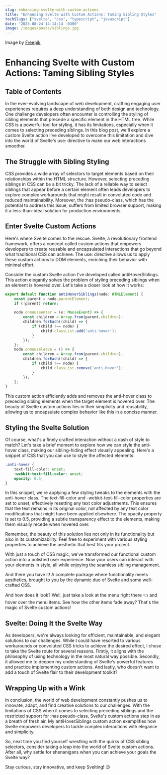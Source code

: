 ```yaml
---
slug: enhancing-svelte-with-custom-actions
title: "Enhancing Svelte with Custom Actions: Taming Sibling Styles"
techSlugs: ["svelte", "css", "typescript", "javascript"]
date: "2023-08-24 14:14:14 -0300"
image: /images/posts/siblings.jpg
---
```


Image by <a href="https://www.freepik.com/free-photo/rural-lifestyle-concept-with-animals_19894533.htm#query=black%20sheep&position=25&from_view=search&track=ais">Freepik</a>

# Enhancing Svelte with Custom Actions: Taming Sibling Styles

## Table of Contents

In the ever-evolving landscape of web development, crafting engaging user experiences requires a deep understanding of both design and technology. One challenge developers often encounter is controlling the styling of sibling elements that precede a specific element in the HTML tree. While CSS is a powerful tool for styling, it has its limitations, especially when it comes to selecting preceding siblings. In this blog post, we'll explore a custom Svelte action I've developed to overcome this limitation and dive into the world of Svelte's use: directive to make our web interactions smoother.

## The Struggle with Sibling Styling

CSS provides a wide array of selectors to target elements based on their relationships within the HTML structure. However, selecting preceding siblings in CSS can be a bit tricky. The lack of a reliable way to select siblings that appear before a certain element often leads developers to explore complex workarounds that might result in convoluted code and reduced maintainability. Moreover, the :has pseudo-class, which has the potential to address this issue, suffers from limited browser support, making it a less-than-ideal solution for production environments.

## Enter Svelte Custom Actions

Here's where Svelte comes to the rescue. Svelte, a revolutionary frontend framework, offers a concept called custom actions that empowers developers to create reusable and encapsulated interactions that go beyond what traditional CSS can achieve. The use: directive allows us to apply these custom actions to DOM elements, enriching their behavior with minimal effort.

Consider the custom Svelte action I've developed called antiHoverSiblings. This action elegantly solves the problem of styling preceding siblings when an element is hovered over. Let's take a closer look at how it works:

```javascript
export default function antiHoverSiblings(node: HTMLElement) {
    const parent = node.parentElement;
    if (!parent) return;

    node.onmouseenter = (e: MouseEvent) => {
        const children = Array.from(parent.children);
        children.forEach((child) => {
            if (child !== node) {
                child.classList.add('anti-hover');
            }
        });
    };
    node.onmouseleave = () => {
        const children = Array.from(parent.children);
        children.forEach((child) => {
            if (child !== node) {
                child.classList.remove('anti-hover');
            }
        });
    };
}
```

This custom action efficiently adds and removes the anti-hover class to preceding sibling elements when the target element is hovered over. The beauty of Svelte custom actions lies in their simplicity and reusability, allowing us to encapsulate complex behavior like this in a concise manner.

## Styling the Svelte Solution

Of course, what's a finely crafted interaction without a dash of style to match? Let's take a brief moment to explore how we can style the anti-hover class, making our sibling-hiding effect visually appealing. Here's a snippet of CSS that you can use to style the affected elements:

```css
.anti-hover {
    text-fill-color: unset;
    -webkit-text-fill-color: unset;
    opacity: 0.5;
}
```

In this snippet, we're applying a few styling tweaks to the elements with the anti-hover class. The text-fill-color and -webkit-text-fill-color properties are set to unset, effectively resetting any text color adjustments. This ensures that the text remains in its original color, not affected by any text color modifications that might have been applied elsewhere. The opacity property is set to 0.5, providing a subtle transparency effect to the elements, making them visually recede when hovered over.

Remember, the beauty of this solution lies not only in its functionality but also in its customizability. Feel free to experiment with various styling properties to achieve the aesthetic that best fits your project.

With just a touch of CSS magic, we've transformed our functional custom action into a polished user experience. Now your users can interact with your elements in style, all while enjoying the seamless sibling management.

And there you have it! A complete package where functionality meets aesthetics, brought to you by the dynamic duo of Svelte and some well-crafted CSS.

And how does it look? Well, just take a look at the menu right there 👈 and hover over the menu items. See how the other items fade away? That's the magic of Svelte custom actions!

## Svelte: Doing It the Svelte Way

As developers, we're always looking for efficient, maintainable, and elegant solutions to our challenges. While I could have resorted to various workarounds or convoluted CSS tricks to achieve the desired effect, I chose to take the Svelte route for several reasons. Firstly, it aligns with the philosophy of using technology in the most natural way possible. Secondly, it allowed me to deepen my understanding of Svelte's powerful features and practice implementing custom actions. And lastly, who doesn't want to add a touch of Svelte flair to their development toolkit?

## Wrapping Up with a Wink

In conclusion, the world of web development constantly pushes us to innovate, adapt, and find creative solutions to our challenges. With the limitations of CSS when it comes to selecting preceding siblings and the restricted support for :has pseudo-class, Svelte's custom actions step in as a breath of fresh air. My antiHoverSiblings custom action exemplifies how Svelte empowers developers to tackle complex interactions with elegance and simplicity.

So, next time you find yourself wrestling with the quirks of CSS sibling selectors, consider taking a leap into the world of Svelte custom actions. After all, why settle for shenanigans when you can achieve your goals the Svelte way?

Stay curious, stay innovative, and keep Svelting! 😉